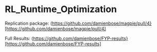 # RL_Runtime_Optimization

Replication package: (https://github.com/damienbose/magpie/pull/4}[https://github.com/damienbose/magpie/pull/4]

Full Results: (https://github.com/damienbose/FYP-results}[https://github.com/damienbose/FYP-results]
